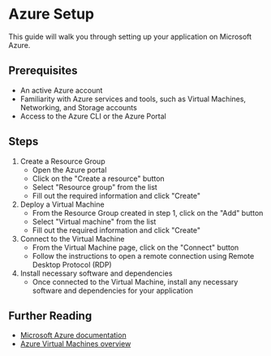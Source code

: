# Azure Setup

This guide will walk you through setting up your application on Microsoft Azure.

## Prerequisites

- An active Azure account
- Familiarity with Azure services and tools, such as Virtual Machines, Networking, and Storage accounts
- Access to the Azure CLI or the Azure Portal

## Steps

1. Create a Resource Group
   - Open the Azure portal
   - Click on the "Create a resource" button
   - Select "Resource group" from the list
   - Fill out the required information and click "Create"
2. Deploy a Virtual Machine
   - From the Resource Group created in step 1, click on the "Add" button
   - Select "Virtual machine" from the list
   - Fill out the required information and click "Create"
3. Connect to the Virtual Machine
   - From the Virtual Machine page, click on the "Connect" button
   - Follow the instructions to open a remote connection using Remote Desktop Protocol (RDP)
4. Install necessary software and dependencies
   - Once connected to the Virtual Machine, install any necessary software and dependencies for your application

## Further Reading

- [Microsoft Azure documentation](https://docs.microsoft.com/en-us/azure/)
- [Azure Virtual Machines overview](https://docs.microsoft.com/en-us/azure/virtual-machines/windows/overview)
